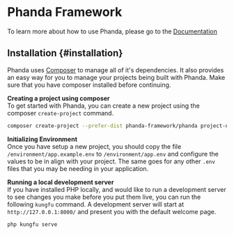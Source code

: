 # Phanda Framework

To learn more about how to use Phanda, please go to the [Documentation](https://phandaframework.com/docs)

## Installation {#installation}
Phanda uses [Composer](https://getcomposer.org/) to manage all of it's dependencies.
It also provides an easy way for you to manage your projects being built with Phanda. Make sure that you have composer installed before continuing.

**Creating a project using composer**  
To get started with Phanda, you can create a new project using the composer `create-project` command.  
```bash
composer create-project --prefer-dist phanda-framework/phanda project-name-here
```   

**Initializing Environment**   
Once you have setup a new project, you should copy the file `/environment/app.example.env` to `/environment/app.env` and configure the values to
be in align with your project. The same goes for any other `.env` files that you may be needing in your application.

**Running a local development server**  
If you have installed PHP locally, and would like to run a development server to see changes you make before you
put them live, you can run the following `kungfu` command. A development server will start at
`http://127.0.0.1:8000/` and present you with the default welcome page.
```bash
php kungfu serve
```